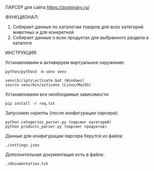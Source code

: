 ПАРСЕР для сайта https://zootovary.ru/

ФУНКЦИОНАЛ:

1. Собирает данные по каталогам товаров для всех категорий животных и для конкретной
2. Собирает данные о всех продуктах для выбранного раздела в каталоге

ИНСТРУКЦИЯ:

Устанавливаем и активируем виртуальное окружение:

    python/python3 -m venv venv

    venv\Scripts\activate.bat (Windows) 
    source venv/bin/activate (Linux/MacOS)

Устанавливаем все необходимые зависимости:

    pip install -r req.txt

Запускаем скрипты (после конфигурации парсера):

    python categories_parser.py (парсинг категорий)
    python products_parser.py (парсинг продуктов)

Данные для конфигурации парсера берутся из файла:

    ./settings.json

Дополнительная документация есть в файле:

    ./documentation.txt
